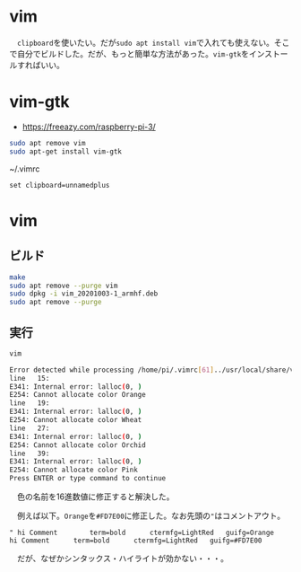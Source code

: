 # vim

　`clipboard`を使いたい。だが`sudo apt install vim`で入れても使えない。そこで自分でビルドした。だが、もっと簡単な方法があった。`vim-gtk`をインストールすればいい。


# vim-gtk

* https://freeazy.com/raspberry-pi-3/

```sh
sudo apt remove vim
sudo apt-get install vim-gtk
```

~/.vimrc
```vimrc
set clipboard=unnamedplus
```

# vim

## ビルド

```sh
make
sudo apt remove --purge vim
sudo dpkg -i vim_20201003-1_armhf.deb
sudo apt remove --purge
```

## 実行

```sh
vim
```
```sh
Error detected while processing /home/pi/.vimrc[61]../usr/local/share/vim/vim82/colors/murphy.vim:
line   15:
E341: Internal error: lalloc(0, )
E254: Cannot allocate color Orange
line   19:
E341: Internal error: lalloc(0, )
E254: Cannot allocate color Wheat
line   27:
E341: Internal error: lalloc(0, )
E254: Cannot allocate color Orchid
line   39:
E341: Internal error: lalloc(0, )
E254: Cannot allocate color Pink
Press ENTER or type command to continue
```

　色の名前を16進数値に修正すると解決した。

　例えば以下。`Orange`を`#FD7E00`に修正した。なお先頭の`"`はコメントアウト。

```
" hi Comment		term=bold	   ctermfg=LightRed   guifg=Orange
hi Comment		term=bold	   ctermfg=LightRed   guifg=#FD7E00
```

　だが、なぜかシンタックス・ハイライトが効かない・・・。

